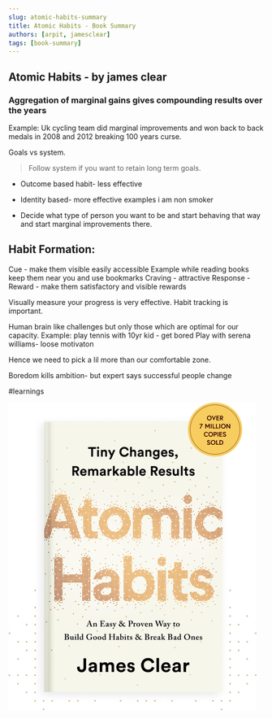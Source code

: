 ```yaml
---
slug: atomic-habits-summary
title: Atomic Habits - Book Summary
authors: [arpit, jamesclear]
tags: [book-summary]
---
```


## Atomic Habits - by james clear

### Aggregation of marginal gains gives compounding results over the years

Example: 
Uk cycling team did marginal improvements and won back to back medals in 2008 and 2012 breaking 100 years curse.

Goals vs system.
> Follow system if you want to retain long term goals.

* Outcome based habit- less effective
* Identity based- more effective examples i am non smoker

* Decide what type of person you want to be and start behaving that way and start marginal improvements there.


## Habit Formation:
Cue - make them visible easily accessible
Example while reading books keep them near you and use bookmarks
Craving - attractive
Response - 
Reward - make them satisfactory and visible rewards

Visually measure your progress is very effective. Habit tracking is important.

Human brain like challenges but only those which are optimal for our capacity.
Example: play tennis with 10yr kid - get bored
Play with serena williams- loose motivaton

Hence we need to pick a lil more than our comfortable zone.

Boredom kills ambition- but expert says successful people change 

#learnings



![Atomic Habits](./atomic-habits-dots.png)

